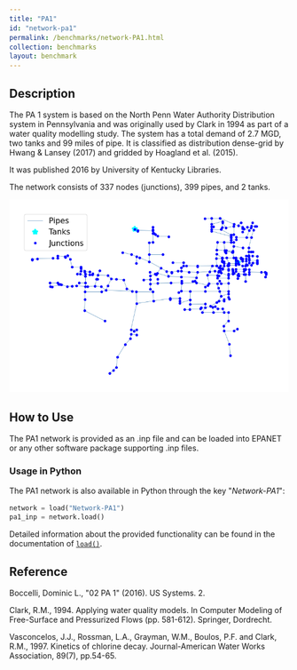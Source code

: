 ```yaml
---
title: "PA1"
id: "network-pa1"
permalink: /benchmarks/network-PA1.html
collection: benchmarks
layout: benchmark
---
```



## Description

The PA 1 system is based on the North Penn Water Authority Distribution system in Pennsylvania and was originally used
by Clark in 1994 as part of a water quality modelling study. The system has a total demand of 2.7 MGD, two tanks and 99
miles of pipe. It is classified as distribution dense-grid by Hwang & Lansey (2017) and gridded by Hoagland et al.
(2015).

It was published 2016 by University of Kentucky Libraries.

The network consists of 337 nodes (junctions), 399 pipes, and 2 tanks.

<img src="../static/benchmarks/network-pa1/pa1_plot.png"/>

## How to Use

The PA1 network is provided as an .inp file and can be loaded into EPANET or any other software package
supporting .inp files.

### Usage in Python

The PA1 network is also available in Python through the key "*Network-PA1*":
```python
network = load("Network-PA1")
pa1_inp = network.load()
```

Detailed information about the provided functionality can be found in the documentation of
[`load()`](https://water-benchmark-hub.readthedocs.io/en/stable/water_benchmark_hub.networks.html#water_benchmark_hub.networks.networks.PA1.load).


## Reference

Boccelli, Dominic L., "02 PA 1" (2016). US Systems. 2.
[<i class="bi bi-link"></i>](https://uknowledge.uky.edu/wdst_us/2)

Clark, R.M., 1994. Applying water quality models. In Computer Modeling of Free-Surface and Pressurized Flows
(pp. 581-612). Springer, Dordrecht.
[<i class="bi bi-link"></i>](https://link.springer.com/chapter/10.1007/978-94-011-0964-2_20)

Vasconcelos, J.J., Rossman, L.A., Grayman, W.M., Boulos, P.F. and Clark, R.M., 1997. Kinetics of chlorine decay.
Journal-American Water Works Association, 89(7), pp.54-65.
[<i class="bi bi-link"></i>](https://doi.org/10.1002/j.1551-8833.1997.tb08259.x)
